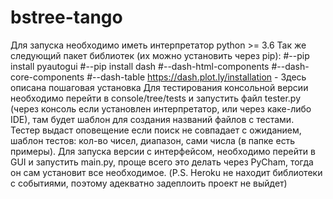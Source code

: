 # bstree-tango
Для запуска необходимо иметь интерпретатор python >= 3.6 Так же следующий пакет библиотек (их можно установить через pip): 
#--pip install pyautogui 
#--pip install dash 
#--dash-html-components 
#--dash-core-components 
#--dash-table https://dash.plot.ly/installation - Здесь описана пошаговая установка 
Для тестирования консольной версии необходимо перейти в console/tree/tests и запустить файл tester.py (через консоль если установлен интерпретатор, или через каке-либо IDE), там будет шаблон для создания названий файлов с тестами. Тестер выдаст оповещение если поиск не совпадает с ожиданием, шаблон тестов: кол-во чисел, диапазон, сами числа (в папке есть примеры). Для запуска версии с интерфейсом, необходимо перейти в GUI и запустить main.py, проще всего это делать через PyCham, тогда он сам установит все необходимое. (P.S. Heroku не находит библиотеки с событиями, поэтому адекватно задеплоить проект не выйдет)
